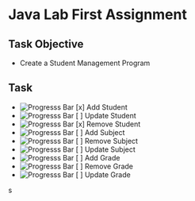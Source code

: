 # Java Lab First Assignment

## Task Objective

- Create a Student Management Program

## Task

- ![Progresss Bar](https://progress-bar.dev/100/) [x] Add Student       
- ![Progresss Bar](https://progress-bar.dev/75/) [ ] Update Student    
- ![Progresss Bar](https://progress-bar.dev/100/) [x] Remove Student    
- ![Progresss Bar](https://progress-bar.dev/0/) [ ] Add Subject
- ![Progresss Bar](https://progress-bar.dev/0/) [ ] Remove Subject 
- ![Progresss Bar](https://progress-bar.dev/0/) [ ] Update Subject 
- ![Progresss Bar](https://progress-bar.dev/0/) [ ] Add Grade
- ![Progresss Bar](https://progress-bar.dev/0/) [ ] Remove Grade 
- ![Progresss Bar](https://progress-bar.dev/0/) [ ] Update Grade 


s
